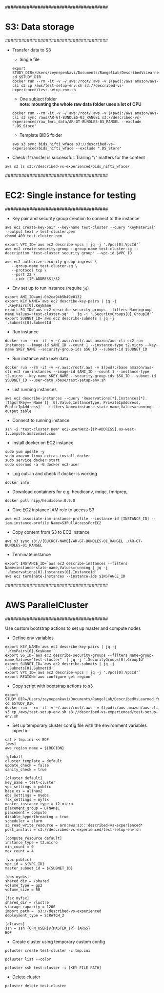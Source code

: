 
######################################
# S3: Data storage
######################################
- Transfer data to S3
  - Single file
  ```
  export STUDY_DIR=/Users/zeynepenkavi/Documents/RangelLab/DescribedVsLearned_fmri/preproc/00_aws
  cd $STUDY_DIR
  docker run --rm -it -v ~/.aws:/root/.aws -v $(pwd):/aws amazon/aws-cli s3 cp /aws/test-setup-env.sh s3://described-vs-experienced/test-setup-env.sh
  ```

  - One subject folder  
  **note: mounting the whole raw data folder uses a lot of CPU**
  ```
  docker run --rm -it -v ~/.aws:/root/.aws -v $(pwd):/aws amazon/aws-cli s3 sync /aws/AR-GT-BUNDLES-03_RANGEL s3://described-vs-experienced/raw_fmri_data/AR-GT-BUNDLES-03_RANGEL --exclude ".DS_Store"
  ```

  - Template BIDS folder
  ```
  aws s3 sync bids_nifti_wface s3://described-vs-experienced/bids_nifti_wface --exclude ".DS_Store"
  ```

- Check if transfer is successful. Trailing "/" matters for the content
```
aws s3 ls s3://described-vs-experienced/bids_nifti_wface/
```

######################################
# EC2: Single instance for testing
######################################
- Key pair and security group creation to connect to the instance
```
aws ec2 create-key-pair --key-name test-cluster --query 'KeyMaterial' --output text > test-cluster.pem
chmod 400 test-cluster.pem

export VPC_ID=`aws ec2 describe-vpcs | jq -j '.Vpcs[0].VpcId'`
aws ec2 create-security-group --group-name test-cluster-sg --description "test-cluster security group" --vpc-id $VPC_ID

aws ec2 authorize-security-group-ingress \
   --group-name test-cluster-sg \
   --protocol tcp \
   --port 22 \
   --cidr [IP-ADDRESS]/32
```

- Env set up to run instance (require `jq`)
```
export AMI_ID=ami-0b2ca94b5b49e0132
export KEY_NAME=`aws ec2 describe-key-pairs | jq -j '.KeyPairs[0].KeyName'`
export SG_ID=`aws ec2 describe-security-groups --filters Name=group-name,Values="test-cluster-sg"  | jq -j '.SecurityGroups[0].GroupId'`
export SUBNET_ID=`aws ec2 describe-subnets | jq -j '.Subnets[0].SubnetId'`
```

- Run instance
```
docker run --rm -it -v ~/.aws:/root/.aws amazon/aws-cli ec2 run-instances --image-id $AMI_ID --count 1 --instance-type t2.micro --key-name $KEY_NAME --security-group-ids $SG_ID --subnet-id $SUBNET_ID
```

- Run instance with user data
```
docker run --rm -it -v ~/.aws:/root/.aws -v $(pwd):/base amazon/aws-cli ec2 run-instances --image-id $AMI_ID --count 1 --instance-type t2.micro --key-name $KEY_NAME --security-group-ids $SG_ID --subnet-id $SUBNET_ID --user-data /base/test-setup-env.sh
```

- List running instances
```
aws ec2 describe-instances --query 'Reservations[*].Instances[*].[Tags[?Key==`Name`]| [0].Value,InstanceType, PrivateIpAddress, PublicIpAddress]' --filters Name=instance-state-name,Values=running --output table
```

- Connect to running instance
```
ssh -i "test-cluster.pem" ec2-user@ec2-[IP-ADDRESS].us-west-1.compute.amazonaws.com
```

- Install docker on EC2 instance
```
sudo yum update -y
sudo amazon-linux-extras install docker
sudo service docker start
sudo usermod -a -G docker ec2-user
```

- Log out+in and check if docker is working
```
docker info
```

- Download containers for e.g. heudiconv, mriqc, fmriprep,
```
docker pull nipy/heudiconv:0.9.0
```

- Give EC2 instance IAM role to access S3
```
aws ec2 associate-iam-instance-profile --instance-id [INSTANCE_ID] --iam-instance-profile Name=S3FullAccessForEC2
```

- Copy content from S3 to EC2 instance
```
aws s3 sync s3://[BUCKET-NAME]/AR-GT-BUNDLES-01_RANGEL ./AR-GT-BUNDLES-01_RANGEL
```

- Terminate instance
```
export INSTANCE_ID=`aws ec2 describe-instances --filters Name=instance-state-name,Values=running | jq -j '.Reservations[0].Instances[0].InstanceId'`
aws ec2 terminate-instances --instance-ids $INSTANCE_ID
```

######################################
# AWS ParallelCluster
######################################

Use custom bootstrap actions to set up master and compute nodes

- Define env variables
```
export KEY_NAME=`aws ec2 describe-key-pairs | jq -j '.KeyPairs[0].KeyName'`
export SG_ID=`aws ec2 describe-security-groups --filters Name=group-name,Values="test-cluster"  | jq -j '.SecurityGroups[0].GroupId'`
export SUBNET_ID=`aws ec2 describe-subnets | jq -j '.Subnets[0].SubnetId'`
export VPC_ID=`aws ec2 describe-vpcs | jq -j '.Vpcs[0].VpcId'`
export REGION=`aws configure get region`
```

- Copy script with bootstrap actions to s3
```
export STUDY_DIR=/Users/zeynepenkavi/Documents/RangelLab/DescribedVsLearned_fmri/preproc/00_aws
cd $STUDY_DIR
docker run --rm -it -v ~/.aws:/root/.aws -v $(pwd):/aws amazon/aws-cli s3 cp /aws/test-setup-env.sh s3://described-vs-experienced/test-setup-env.sh
```
- Set up temporary cluster config file with the environment variables piped in
```
cat > tmp.ini << EOF
[aws]
aws_region_name = ${REGION}

[global]
cluster_template = default
update_check = false
sanity_check = true

[cluster default]
key_name = test-cluster
vpc_settings = public
base_os = alinux2
ebs_settings = myebs
fsx_settings = myfsx
master_instance_type = t2.micro
placement_group = DYNAMIC
placement = compute
disable_hyperthreading = true
scheduler = slurm
s3_read_write_resource = arn:aws:s3:::described-vs-experienced*
post_install = s3://described-vs-experienced/test-setup-env.sh

[compute_resource default]
instance_type = t2.micro
min_count = 0
max_count = 4

[vpc public]
vpc_id = ${VPC_ID}
master_subnet_id = ${SUBNET_ID}

[ebs myebs]
shared_dir = /shared
volume_type = gp2
volume_size = 50

[fsx myfsx]
shared_dir = /lustre
storage_capacity = 1200
import_path =  s3://described-vs-experienced
deployment_type = SCRATCH_2

[aliases]
ssh = ssh {CFN_USER}@{MASTER_IP} {ARGS}
EOF
```
- Create cluster using temporary custom config
```
pcluster create test-cluster -c tmp.ini

pcluster list --color

pcluster ssh test-cluster -i [KEY FILE PATH]
```

- Delete cluster
```
pcluster delete test-cluster
```
